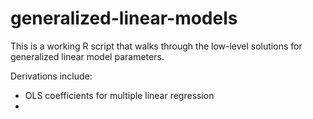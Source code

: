 # generalized-linear-models
This is a working R script that walks through the low-level solutions for generalized linear model parameters.

Derivations include:
  - OLS coefficients for multiple linear regression
  - 
  
  
  
